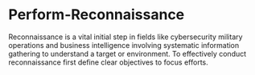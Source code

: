 # Perform-Reconnaissance
Reconnaissance is a vital initial step in fields like cybersecurity  military operations  and business intelligence  involving systematic information gathering to understand a target or environment. To effectively conduct reconnaissance  first define clear objectives to focus efforts. 
